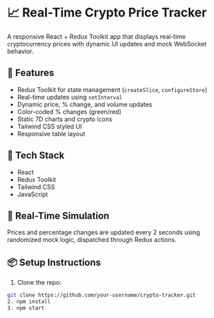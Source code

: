 # 📈 Real-Time Crypto Price Tracker

A responsive React + Redux Toolkit app that displays real-time cryptocurrency prices with dynamic UI updates and mock WebSocket behavior.

## 🚀 Features
- Redux Toolkit for state management (`createSlice`, `configureStore`)
- Real-time updates using `setInterval`
- Dynamic price, % change, and volume updates
- Color-coded % changes (green/red)
- Static 7D charts and crypto icons
- Tailwind CSS styled UI
- Responsive table layout

## 🧱 Tech Stack
- React
- Redux Toolkit
- Tailwind CSS
- JavaScript

## 🔄 Real-Time Simulation
Prices and percentage changes are updated every 2 seconds using randomized mock logic, dispatched through Redux actions.

## 📦 Setup Instructions

1. Clone the repo:
```bash
git clone https://github.com/your-username/crypto-tracker.git
2. npm install
3. npm start

